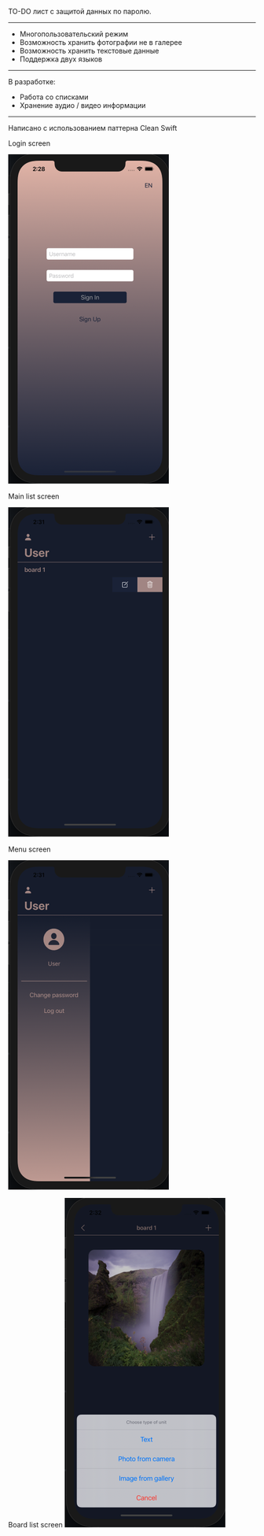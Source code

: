 
TO-DO лист с защитой данных по паролю. 

---------------------------------------
- Многопользовательский режим
- Возможность хранить фотографии не в галерее
- Возможность хранить текстовые данные
- Поддержка двух языков
---------------------------------------
В разработке:
- Работа со списками
- Хранение аудио / видео информации
---------------------------------------

Написано с использованием паттерна Clean Swift

Login screen

![Login screen](https://github.com/ProstoMC/SecureStore/blob/main/SecureStore/Screenshots/Login%20Screen.png?raw=true)

Main list screen

![Login screen](https://github.com/ProstoMC/SecureStore/blob/main/SecureStore/Screenshots/MainList%20Screen.png?raw=true)

Menu screen

![Menu screen](https://github.com/ProstoMC/SecureStore/blob/main/SecureStore/Screenshots/Menu%20Screen.png?raw=true)

Board list screen
![Board list screen](https://github.com/ProstoMC/SecureStore/blob/main/SecureStore/Screenshots/Board%20Screen.png?raw=true)
